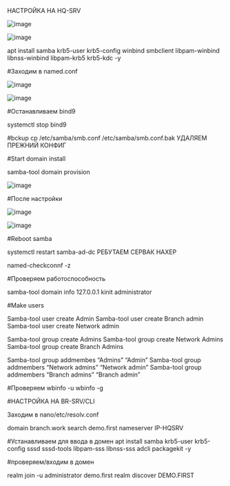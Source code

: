 НАСТРОЙКА НА HQ-SRV


![image](https://github.com/vxsetup/vxdemo/assets/146210764/9b8bacca-5c57-449c-9e3d-844738ad6037)


![image](https://github.com/vxsetup/vxdemo/assets/146210764/cb4cb9db-e835-4248-9b23-d2021bedde91)

apt install samba krb5-user krb5-config winbind smbclient libpam-winbind libnss-winbind libpam-krb5 krb5-kdc -y

#Заходим в named.conf

![image](https://github.com/vxsetup/vxdemo/assets/146210764/65ac1bc4-7ba6-40f5-ab7c-06fc28d1cd9f)

![image](https://github.com/vxsetup/vxdemo/assets/146210764/22181c59-3d55-4e57-b241-ef71d9516783)

#Останавливаем bind9

systemctl stop bind9

#bckup
cp /etc/samba/smb.conf /etc/samba/smb.conf.bak
УДАЛЯЕМ ПРЕЖНИЙ КОНФИГ

#Start domain install 

samba-tool domain provision

![image](https://github.com/vxsetup/vxdemo/assets/146210764/4e9b8da5-459b-4906-8d09-e7a7ed88f047)


#После настройки

![image](https://github.com/vxsetup/vxdemo/assets/146210764/ec73bfd3-cd18-4f61-a9b3-04a080174958)

![image](https://github.com/vxsetup/vxdemo/assets/146210764/61ed9e82-90fc-4ec5-8164-5c48589d5471)

#Reboot samba

systemctl restart samba-ad-dc
РЕБУТАЕМ СЕРВАК НАХЕР

named-checkconnf -z

#Проверяем работоспособность 

samba-tool domain info 127.0.0.1
kinit administrator

#Make users

Samba-tool user create Admin
Samba-tool user create Branch admin
Samba-tool user create Network admin

Samba-tool group create Admins
Samba-tool group create Network Admins
Samba-tool group create Branch Admins

Samba-tool group addmembes “Admins” “Admin”
Samba-tool group addmembers “Network admins” “Network admin”
Samba-tool group addmembers “Branch admins” “Branch admin”

#Проверяем 
wbinfo -u
wbinfo -g

#НАСТРОЙКА НА BR-SRV/CLI

Заходим в nano/etc/resolv.conf

domain branch.work
search demo.first
nameserver IP-HQSRV

#Устанавливаем для ввода в домен
apt install samba krb5-user krb5-config sssd sssd-tools libpam-sss libnss-sss adcli packagekit -y

#проверяем/входим в домен

realm join -u administrator demo.first
realm discover DEMO.FIRST

